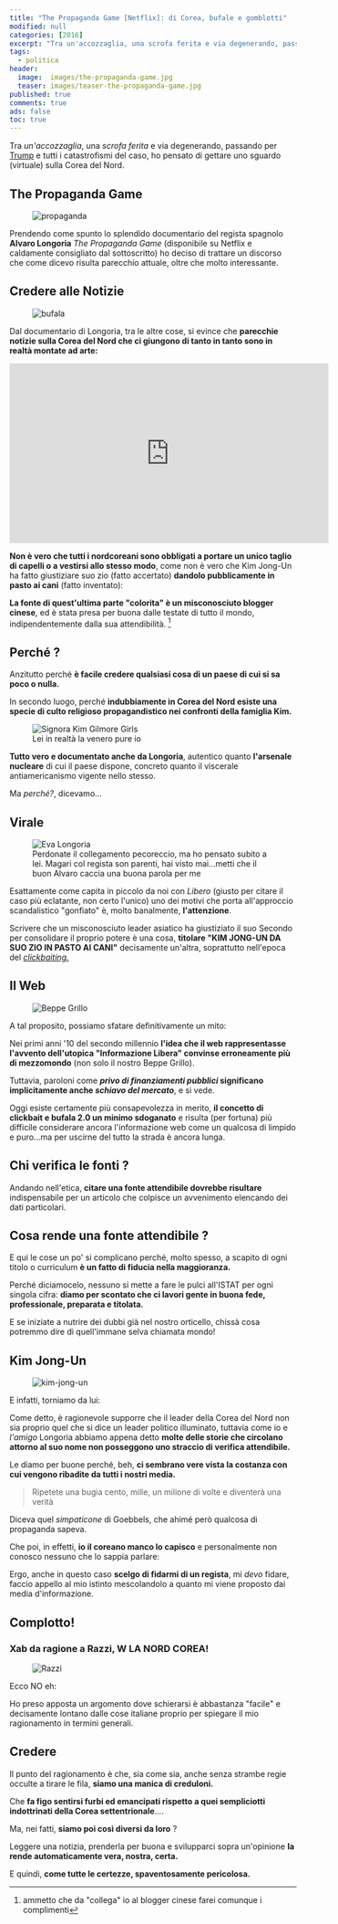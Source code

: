 ```yaml
---
title: "The Propaganda Game [Netflix]: di Corea, bufale e gomblotti"
modified: null
categories: [2016]
excerpt: "Tra un'accozzaglia, una scrofa ferita e via degenerando, passando per Trump e tutti i catastrofismi del caso..."
tags:
  - politica
header: 
  image:  images/the-propaganda-game.jpg
  teaser: images/teaser-the-propaganda-game.jpg
published: true
comments: true
ads: false
toc: true
---
```


Tra _un'accozzaglia_, una _scrofa ferita_ e via degenerando, passando per [Trump](http://xabacadabra.com/2016/trump/) e tutti i catastrofismi del caso, ho pensato di gettare uno sguardo (virtuale) sulla Corea del Nord.

## The Propaganda Game

<figure>
<img src='https://lh3.googleusercontent.com/-PSkSTRpIhXA/U0jsLrMYvlI/AAAAAAAAd8o/5BZosj34Bgc/w454-h618/lang.jpg' alt='propaganda'>
</figure>

Prendendo come spunto lo splendido documentario del regista spagnolo **Alvaro Longoria** _The Propaganda Game_ (disponibile su Netflix e caldamente consigliato dal sottoscritto) ho deciso di trattare un discorso che come dicevo risulta parecchio attuale, oltre che molto interessante. 

## Credere alle Notizie

<figure>
<img src='https://upload.wikimedia.org/wikipedia/commons/c/cf/Mozzarella_B%C3%BCffel.jpg' alt='bufala'>
</figure>

Dal documentario di Longoria, tra le altre cose, si evince che **parecchie notizie sulla Corea del Nord che ci giungono di tanto in tanto sono in realtà montate ad arte:**

<iframe width="560" height="315" src="https://www.youtube.com/embed/YGir3buLI8c" frameborder="0" allowfullscreen></iframe>

**Non è vero che tutti i nordcoreani sono obbligati a portare un unico taglio di capelli o a vestirsi allo stesso modo**, come non è vero che Kim Jong-Un ha fatto giustiziare suo zio (fatto accertato) **dandolo pubblicamente in pasto ai cani** (fatto inventato):

**La fonte di quest'ultima parte "colorita" è  un misconosciuto blogger cinese**, ed è stata presa per buona dalle testate di tutto il mondo, indipendentemente dalla sua attendibilità. [^cinese]

[^cinese]: ammetto che da "collega" io al blogger cinese farei comunque i complimenti

## Perché ?

Anzitutto perché **è facile credere qualsiasi cosa di un paese di cui si sa poco o nulla.**

In secondo luogo, perché **indubbiamente in Corea del Nord esiste una specie di culto religioso propagandistico nei confronti della famiglia Kim.** 

<figure>
<img src='http://epicpew.com/wp-content/uploads/2016/11/e13b775289dbaafc9380605c1556dbd2.gif' alt='Signora Kim Gilmore Girls'>
<figcaption>Lei in realtà la venero pure io</figcaption>
</figure>

**Tutto vero e documentato anche da Longoria**, autentico quanto **l'arsenale nucleare** di cui il paese dispone, concreto quanto il viscerale antiamericanismo vigente nello stesso.

Ma _perché?_, dicevamo...

## Virale 

<figure>
<img src='http://sizlingpeople.com/wp-content/uploads/2016/05/Eva-Longoria-Hot-21.jpg' alt='Eva Longoria'>
<figcaption>Perdonate il collegamento pecoreccio, ma ho pensato subito a lei. Magari col regista son parenti, hai visto mai...metti che il buon Alvaro caccia una buona parola per me</figcaption>
</figure>

Esattamente come capita in piccolo da noi con _Libero_ (giusto per citare il caso più eclatante, non certo l'unico) uno dei motivi che porta all'approccio scandalistico "gonfiato" è, molto banalmente, **l'attenzione**.

Scrivere che un misconosciuto leader asiatico ha giustiziato il suo Secondo per consolidare il proprio potere è una cosa, **titolare "KIM JONG-UN DA SUO ZIO IN PASTO AI CANI"** decisamente un'altra, soprattutto nell'epoca del [_clickbaiting._](https://it.wikipedia.org/wiki/Clickbait)

## Il Web

<figure>
<img src='https://upload.wikimedia.org/wikipedia/commons/thumb/9/92/Beppe_Grillo_-_Trento_2012_01.JPG/800px-Beppe_Grillo_-_Trento_2012_01.JPG' alt='Beppe Grillo'>
</figure>

A tal proposito, possiamo sfatare definitivamente un mito:

Nei primi anni '10 del secondo millennio **l'idea che il web rappresentasse l'avvento dell'utopica "Informazione Libera" convinse erroneamente più di mezzomondo** (non solo il nostro Beppe Grillo).

Tuttavia, paroloni come **_privo di finanziamenti pubblici_ significano implicitamente anche _schiavo del mercato_**, e si vede.

Oggi esiste certamente più consapevolezza in merito, **il concetto di clickbait e bufala 2.0 un minimo sdoganato** e risulta (per fortuna) più difficile considerare ancora l'informazione web come un qualcosa di limpido e puro...ma per uscirne del tutto la strada è ancora lunga.

## Chi verifica le fonti ?

Andando nell'etica, **citare una fonte attendibile dovrebbe risultare** indispensabile per un articolo che colpisce un avvenimento elencando dei dati particolari.

## Cosa rende una fonte attendibile ?

E qui le cose un po' si complicano perché, molto spesso, a scapito di ogni titolo o curriculum **è un fatto di fiducia nella maggioranza.**

Perché diciamocelo, nessuno si mette a fare le pulci all'ISTAT per ogni singola cifra: **diamo per scontato che ci lavori gente in buona fede, professionale, preparata e titolata.**

E se iniziate a nutrire dei dubbi già nel nostro orticello, chissà cosa potremmo dire di quell'immane selva chiamata mondo! 

## Kim Jong-Un

<figure>
<img src='http://cdn2.vn24.it/wp-content/uploads/2016/09/MAIN-Kim-Jong-Un-missiles.jpg' alt='kim-jong-un'>
</figure> 

E infatti, torniamo da lui:

Come detto, è ragionevole supporre che il leader della Corea del Nord non sia proprio quel che si dice un leader politico illuminato, tuttavia come io e _l'amigo_ Longoria abbiamo appena detto **molte delle storie che circolano attorno al suo nome non posseggono uno straccio di verifica attendibile.**

Le diamo per buone perché, beh, **ci sembrano vere vista la costanza con cui vengono ribadite da tutti i nostri media.**

  >  Ripetete una bugia cento, mille, un milione di volte e diventerà una verità

Diceva quel _simpaticone_ di Goebbels, che ahimé però qualcosa di propaganda sapeva.

Che poi, in effetti, **io il coreano manco lo capisco** e personalmente non conosco nessuno che lo sappia parlare: 

Ergo, anche in questo caso **scelgo di fidarmi di un regista**, mi _devo_ fidare, faccio appello al mio istinto mescolandolo a quanto mi viene proposto dai media d'informazione.

## Complotto! 

###  Xab da ragione a Razzi, W LA NORD COREA! 

<figure>
<img src='http://www.unita.tv/wp-content/uploads/2016/01/CGxrS08XIAAepNk-U1050547458845eM-990x556@LaStampa.it_-739x515.jpg' alt='Razzi'>
</figure> 

Ecco NO eh:

Ho preso apposta un argomento dove schierarsi è abbastanza "facile" e decisamente lontano dalle cose italiane proprio per spiegare il mio ragionamento in termini generali.

## Credere

Il punto del ragionamento è che, sia come sia, anche senza strambe regie occulte a tirare le fila, **siamo una manica di creduloni.**

Che **fa figo sentirsi furbi ed emancipati rispetto a quei sempliciotti indottrinati della Corea settentrionale**....

Ma, nei fatti, **siamo poi così diversi da loro** ?

Leggere una notizia, prenderla per buona e svilupparci sopra un'opinione **la rende automaticamente vera, nostra, certa.**

E quindi, **come tutte le certezze, spaventosamente pericolosa.**